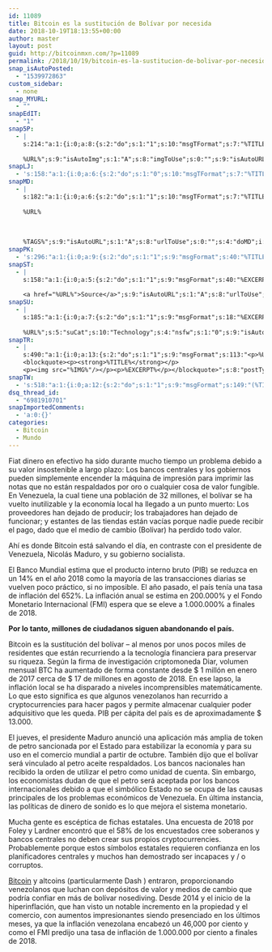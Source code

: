 ```yaml
---
id: 11089
title: Bitcoin es la sustitución de Bolívar por necesida
date: 2018-10-19T18:13:55+00:00
author: master
layout: post
guid: http://bitcoinmxn.com/?p=11089
permalink: /2018/10/19/bitcoin-es-la-sustitucion-de-bolivar-por-necesida/
snap_isAutoPosted:
  - "1539972863"
custom_sidebar:
  - none
snap_MYURL:
  - ""
snapEdIT:
  - "1"
snap5P:
  - |
    s:214:"a:1:{i:0;a:8:{s:2:"do";s:1:"1";s:10:"msgTFormat";s:7:"%TITLE%";s:9:"msgFormat";s:18:"%EXCERPT%
    
    %URL%";s:9:"isAutoImg";s:1:"A";s:8:"imgToUse";s:0:"";s:9:"isAutoURL";s:1:"A";s:8:"urlToUse";s:0:"";s:4:"do5P";i:0;}}";
snapLJ:
  - 's:158:"a:1:{i:0;a:6:{s:2:"do";s:1:"0";s:10:"msgTFormat";s:7:"%TITLE%";s:9:"msgFormat";s:9:"%EXCERPT%";s:9:"isAutoURL";s:1:"A";s:8:"urlToUse";s:0:"";s:4:"doLJ";i:0;}}";'
snapMD:
  - |
    s:182:"a:1:{i:0;a:6:{s:2:"do";s:1:"1";s:10:"msgTFormat";s:7:"%TITLE%";s:9:"msgFormat";s:32:"%EXCERPT%
    
    %URL%
    
    
    
    %TAGS%";s:9:"isAutoURL";s:1:"A";s:8:"urlToUse";s:0:"";s:4:"doMD";i:0;}}";
snapPK:
  - 's:296:"a:1:{i:0;a:9:{s:2:"do";s:1:"1";s:9:"msgFormat";s:40:"%TITLE% - %URL% #bitcoin #mexico #crypto";s:9:"isAutoURL";s:1:"A";s:8:"urlToUse";s:0:"";s:4:"doPK";i:0;s:8:"isPosted";s:1:"1";s:4:"pgID";i:1390907930;s:7:"postURL";s:30:"https://www.plurk.com/p/n03zfe";s:5:"pDate";s:19:"2018-10-19 18:14:21";}}";'
snapST:
  - |
    s:158:"a:1:{i:0;a:5:{s:2:"do";s:1:"1";s:9:"msgFormat";s:40:"%EXCERPT%
    
    <a href="%URL%">Source</a>";s:9:"isAutoURL";s:1:"A";s:8:"urlToUse";s:0:"";s:4:"doST";i:0;}}";
snapSU:
  - |
    s:185:"a:1:{i:0;a:7:{s:2:"do";s:1:"1";s:9:"msgFormat";s:18:"%EXCERPT%
    
    %URL%";s:5:"suCat";s:10:"Technology";s:4:"nsfw";s:1:"0";s:9:"isAutoURL";s:1:"A";s:8:"urlToUse";s:0:"";s:4:"doSU";i:0;}}";
snapTR:
  - |
    s:490:"a:1:{i:0;a:13:{s:2:"do";s:1:"1";s:9:"msgFormat";s:113:"<p>%URL%</p>
    <blockquote><p><strong>%TITLE%</strong></p>
    <p><img src="%IMG%"/></p><p>%EXCERPT%</p></blockquote>";s:8:"postType";s:1:"T";s:10:"msgTFormat";s:7:"%TITLE%";s:9:"isAutoImg";s:1:"A";s:8:"imgToUse";s:0:"";s:9:"isAutoURL";s:1:"A";s:8:"urlToUse";s:0:"";s:4:"doTR";i:0;s:8:"isPosted";s:1:"1";s:4:"pgID";i:179217890748;s:7:"postURL";s:46:"http://bitcoinmxn.tumblr.com/post/179217890748";s:5:"pDate";s:19:"2018-10-19 18:14:23";}}";
snapTW:
  - 's:518:"a:1:{i:0;a:12:{s:2:"do";s:1:"1";s:9:"msgFormat";s:149:"(%TITLE%) - %URL% #bitcoin #criptomonedas #criptomoneda #blockchain #bitcoinMexico #bitcoinpanama #bitcoinvenezuela #ethereum #mexico #cryptocurrency";s:8:"attchImg";s:1:"1";s:9:"isAutoImg";s:1:"A";s:8:"imgToUse";s:0:"";s:9:"isAutoURL";s:1:"A";s:8:"urlToUse";s:0:"";s:4:"doTW";i:0;s:8:"isPosted";s:1:"1";s:4:"pgID";s:19:"1053348654319366144";s:7:"postURL";s:58:"https://twitter.com/mxn_bitcoin/status/1053348654319366144";s:5:"pDate";s:19:"2018-10-19 18:14:24";}}";'
dsq_thread_id:
  - "6981910701"
snapImportedComments:
  - 'a:0:{}'
categories:
  - Bitcoin
  - Mundo
---
```

Fiat dinero en efectivo ha sido durante mucho tiempo un problema debido a su valor insostenible a largo plazo: Los bancos centrales y los gobiernos pueden simplemente encender la máquina de impresión para imprimir las notas que no están respaldados por oro o cualquier cosa de valor fungible. En Venezuela, la cual tiene una población de 32 millones, el bolívar se ha vuelto inutilizable y la economía local ha llegado a un punto muerto: Los proveedores han dejado de producir; los trabajadores han dejado de funcionar; y estantes de las tiendas están vacías porque nadie puede recibir el pago, dado que el medio de cambio (Bolívar) ha perdido todo valor.

Ahí es donde Bitcoin está salvando el día, en contraste con el presidente de Venezuela, Nicolás Maduro, y su gobierno socialista.

El Banco Mundial estima que el producto interno bruto (PIB) se reduzca en un 14% en el año 2018 como la mayoría de las transacciones diarias se vuelven poco práctico, si no imposible. El año pasado, el país tenía una tasa de inflación del 652%. La inflación anual se estima en 200.000% y el Fondo Monetario Internacional (FMI) espera que se eleve a 1.000.000% a finales de 2018.

**Por lo tanto, millones de ciudadanos siguen abandonando el país.**

Bitcoin es la sustitución del bolívar &#8211; al menos por unos pocos miles de residentes que están recurriendo a la tecnología financiera para preservar su riqueza. Según la firma de investigación criptomoneda Diar, volumen mensual BTC ha aumentado de forma constante desde $ 1 millón en enero de 2017 cerca de $ 17 de millones en agosto de 2018. En ese lapso, la inflación local se ha disparado a niveles incomprensibles matemáticamente. Lo que esto significa es que algunos venezolanos han recurrido a cryptocurrencies para hacer pagos y permite almacenar cualquier poder adquisitivo que les queda. PIB per cápita del país es de aproximadamente $ 13.000.

El jueves, el presidente Maduro anunció una aplicación más amplia de token de petro sancionada por el Estado para estabilizar la economía y para su uso en el comercio mundial a partir de octubre. También dijo que el bolívar será vinculado al petro aceite respaldados. Los bancos nacionales han recibido la orden de utilizar el petro como unidad de cuenta. Sin embargo, los economistas dudan de que el petro será aceptada por los bancos internacionales debido a que el simbólico Estado no se ocupa de las causas principales de los problemas económicos de Venezuela. En última instancia, las políticas de dinero de sonido es lo que mejora el sistema monetario.

Mucha gente es escéptica de fichas estatales. Una encuesta de 2018 por Foley y Lardner encontró que el 58% de los encuestados cree soberanos y bancos centrales no deben crear sus propios cryptocurrencies. Probablemente porque estos símbolos estatales requieren confianza en los planificadores centrales y muchos han demostrado ser incapaces y / o corruptos.

[Bitcoin](http://bitcoinmxn.com/category/bitcoin/) y altcoins (particularmente Dash ) entraron, proporcionando venezolanos que luchan con depósitos de valor y medios de cambio que podría confiar en más de bolívar nosediving. Desde 2014 y el inicio de la hiperinflación, que han visto un notable incremento en la propiedad y el comercio, con aumentos impresionantes siendo presenciado en los últimos meses, ya que la inflación venezolana encabezó un 46,000 por ciento y como el FMI predijo una tasa de inflación de 1.000.000 por ciento a finales de 2018.